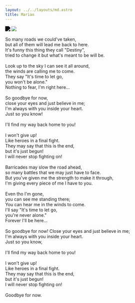 ```yaml
---
layout: ../../layouts/md.astro
title: Marian
---
```


<img class="marian" src="/anisa/images/marian.png" style="filter: brightness(0) invert(1) brightness(0.05); opacity: 1" />
<img class="marian" src="/anisa/images/marian.png" />

So many roads we could've taken,<br>
but all of them will lead me back to here.<br>
It's funny this thing they call "Destiny",<br>
tried to change it but what's meant to be will be.<br>
<br>
Look up to the sky I can see it all around,<br>
the winds are calling me to come.<br>
They say "It's time to let go,<br>
you won't be alone."<br>
Nothing to fear, I'm right here...<br>
<br>
So goodbye for now,<br>
close your eyes and just believe in me;<br>
I'm always with you inside your heart.<br>
Just so you know!<br>
<br>
I'll find my way back home to you!<br>
<br>
I won't give up!<br>
Like heroes in a final fight.<br>
They may say that this is the end,<br>
but it's just begun!<br>
I will never stop fighting on!<br>
<br>
Barricades may slow the road ahead,<br>
so many battles that we may just have to face.<br>
But you've given me the strength to make it through,<br>
I'm giving every piece of me I have to you.<br>
<br>
Even tho I'm gone,<br>
you can see me standing there;<br>
You can hear me in the winds to come.<br>
I'll say "It's time to let go,<br>
you're never alone."<br>
Forever I'll be here...<br>
<br>
So goodbye for now!
Close your eyes and just believe in me;<br>
I'm always with you inside your heart.<br>
Just so you know,<br>
<br>
I'll find my way back home to you!<br>
<br>
I won't give up!<br>
Like heroes in a final fight.<br>
They may say that this is the end,<br>
but it's just begun!<br>
I will never stop fighting on!<br>
<br>
Goodbye for now.